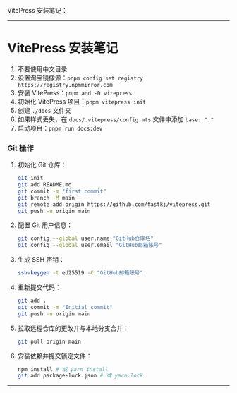 VitePress 安装笔记：

---

# VitePress 安装笔记

1. 不要使用中文目录
2. 设置淘宝镜像源：`pnpm config set registry https://registry.npmmirror.com`
3. 安装 VitePress：`pnpm add -D vitepress`
4. 初始化 VitePress 项目：`pnpm vitepress init`
5. 创建 `./docs` 文件夹
6. 如果样式丢失，在 `docs/.vitepress/config.mts` 文件中添加 `base: "."`
7. 启动项目：`pnpm run docs:dev`

### Git 操作

1. 初始化 Git 仓库：
   ```bash
   git init
   git add README.md
   git commit -m "first commit"
   git branch -M main
   git remote add origin https://github.com/fastkj/vitepress.git
   git push -u origin main
   ```

2. 配置 Git 用户信息：
   ```bash
   git config --global user.name "GitHub仓库名"
   git config --global user.email "GitHub邮箱账号"
   ```

3. 生成 SSH 密钥：
   ```bash
   ssh-keygen -t ed25519 -C "GitHub邮箱账号"
   ```

4. 重新提交代码：
   ```bash
   git add .
   git commit -m "Initial commit"
   git push -u origin main
   ```

5. 拉取远程仓库的更改并与本地分支合并：
   ```bash
   git pull origin main
   ```

6. 安装依赖并提交锁定文件：
   ```bash
   npm install # 或 yarn install
   git add package-lock.json # 或 yarn.lock
   ```

---

